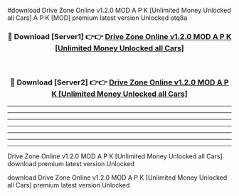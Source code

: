 #download Drive Zone Online v1.2.0 MOD A P K [Unlimited Money Unlocked all Cars]  A P K [MOD] premium latest version Unlocked otq8a 



<div align="center">
<h3>🔴 Download [Server1] 👉👉 <a href="https://apkdownload2.web.app/">Drive Zone Online v1.2.0 MOD A P K [Unlimited Money Unlocked all Cars] </a></h3><br>

<h3>🔴 Download [Server2] 👉👉 <a href="https://apkdownload2.web.app/">Drive Zone Online v1.2.0 MOD A P K [Unlimited Money Unlocked all Cars] </a></h3>
</div>





----------------------------------------------------------

----------------------------------------------------------

----------------------------------------------------------

----------------------------------------------------------

----------------------------------------------------------

----------------------------------------------------------

----------------------------------------------------------

Drive Zone Online v1.2.0 MOD A P K [Unlimited Money Unlocked all Cars]  download premium latest version Unlocked

download Drive Zone Online v1.2.0 MOD A P K [Unlimited Money Unlocked all Cars]  premium latest version Unlocked
